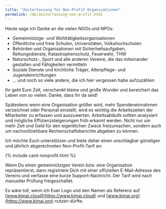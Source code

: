 ```yaml
---
title: "Zeiterfassung für Non-Profit Organisationen"
permalink: /de/zeiterfassung-non-profit.html
---
```


Heute sage ich Danke an die vielen NGOs und NPOs:

- Gemeinnützige- und Wohltätigkeitsorganisationen
- Öffentliche und freie Schulen, Universitäten, Volkshochschulen
- Behörden und Organisationen mit Sicherheitsaufgaben, Rettungsdienste, Katastrophenschutz, Feuerwehr, THW
- Naturschutz-, Sport und alle anderen Vereine, die das miteinander gestalten und Fähigkeiten vermitteln
- Soziale Dienste und kirchliche Träger, Altenpflege- und Jugendeinrichtungen
- &hellip; und noch so viele andere, die ich hier vergessen habe aufzuzählen

Ihr gebt Eure Zeit, verschenkt kleine und große Wunder und bereichert das Leben von so vielen: Danke, dass Ihr da seid!

Spätestens wenn eine Organisation größer wird, mehr Spendeneinnahmen verzeichnet oder Personal einstellt, 
wird es wichtig die Arbeitszeiten der Mitarbeiter zu erfassen und auszuwerten.
Arbeitsabläufe sollten analysiert und mögliche Effizienzsteigerungen früh erkannt werden.
Nicht nur um mehr Zeit und Geld für den eigentlichen Zweck freizumachen, 
sondern auch um nachvollziehbare Rechenschaftsberichte abgeben zu können.

Ich möchte Euch unterstützen und biete daher einen unschlagbar günstigen und jährlich abgerechneten Non-Profit-Tarif an:

{% include card-nonprofit.html %}

Wenn Du einen gemeinnützigen Verein bzw. eine Organisation repräsentierst, 
dann registriere Dich mit einer offiziellen E-Mail-Adresse des Vereins und verfasse eine kurze Support-Nachricht. 
Der Tarif wird nach manueller Prüfung freigeschaltet.

Es wäre toll, wenn ich Euer Logo und den Namen als Referenz auf [www.kimai.cloud](https://www.kimai.cloud) 
und [www.kimai.org](https://www.kimai.org) nutzen dürfte.
